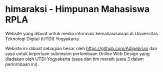 # himaraksi - Himpunan Mahasiswa RPLA
Website yang dibuat untuk media informasi kemahasiswaan di Universitas Teknologi Digital (UTDI) Yogyakarta.

Webiste ini dibuat sebagian besar oleh https://github.com/Adipebrian dan saya untuk keperluan submision perlombaan Online Web Design yang diadakan oleh UTDI Yogyakarta (saya dan tim meraih juara 3 dalam perlombaan ini).  


